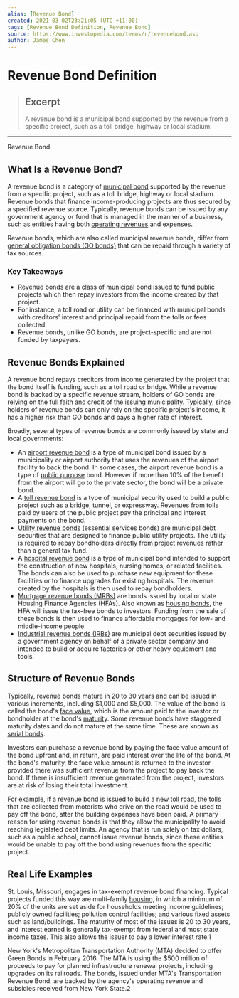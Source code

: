 ```yaml
---
alias: [Revenue Bond]
created: 2021-03-02T23:21:05 (UTC +11:00)
tags: [Revenue Bond Definition, Revenue Bond]
source: https://www.investopedia.com/terms/r/revenuebond.asp
author: James Chen
---
```


# Revenue Bond Definition

> ## Excerpt
> A revenue bond is a municipal bond supported by the revenue from a specific project, such as a toll bridge, highway or local stadium.

---

Revenue Bond
## What Is a Revenue Bond?

A revenue bond is a category of [municipal bond](https://www.investopedia.com/terms/m/municipalbond.asp) supported by the revenue from a specific project, such as a toll bridge, highway or local stadium. Revenue bonds that finance income-producing projects are thus secured by a specified revenue source. Typically, revenue bonds can be issued by any government agency or fund that is managed in the manner of a business, such as entities having both [operating revenues](https://www.investopedia.com/terms/o/operating-revenue.asp) and expenses.

Revenue bonds, which are also called municipal revenue bonds, differ from [general obligation bonds (GO bonds)](https://www.investopedia.com/terms/g/generalobligationbond.asp) that can be repaid through a variety of tax sources.

### Key Takeaways

-   Revenue bonds are a class of municipal bond issued to fund public projects which then repay investors from the income created by that project.
-   For instance, a toll road or utility can be financed with municipal bonds with creditors' interest and principal repaid from the tolls or fees collected.
-   Revenue bonds, unlike GO bonds, are project-specific and are not funded by taxpayers.

## Revenue Bonds Explained

A revenue bond repays creditors from income generated by the project that the bond itself is funding, such as a toll road or bridge. While a revenue bond is backed by a specific revenue stream, holders of GO bonds are relying on the full faith and credit of the issuing municipality. Typically, since holders of revenue bonds can only rely on the specific project's income, it has a higher risk than GO bonds and pays a higher rate of interest.

Broadly, several types of revenue bonds are commonly issued by state and local governments:

-   An [airport revenue bond](https://www.investopedia.com/terms/a/airport-revenue-bond.asp) is a type of municipal bond issued by a municipality or airport authority that uses the revenues of the airport facility to back the bond. In some cases, the airport revenue bond is a type of [public purpose](https://www.investopedia.com/terms/p/public-purpose-bonds.asp) bond. However if more than 10% of the benefit from the airport will go to the private sector, the bond will be a private bond.
-   A [toll revenue bond](https://www.investopedia.com/terms/t/tollrevenuebond.asp) is a type of municipal security used to build a public project such as a bridge, tunnel, or expressway. Revenues from tolls paid by users of the public project pay the principal and interest payments on the bond.
-   [Utility revenue bonds](https://www.investopedia.com/terms/u/utility-revenue-bond.asp) (essential services bonds) are municipal debt securities that are designed to finance public utility projects. The utility is required to repay bondholders directly from project revenues rather than a general tax fund.
-   A [hospital revenue bond](https://www.investopedia.com/terms/h/hospital-revenue-bond.asp) is a type of municipal bond intended to support the construction of new hospitals, nursing homes, or related facilities. The bonds can also be used to purchase new equipment for these facilities or to finance upgrades for existing hospitals. The revenue created by the hospitals is then used to repay bondholders.
-   [Mortgage revenue bonds (MRBs)](https://www.investopedia.com/terms/m/mortgage-revenue-bond.asp) are bonds issued by local or state Housing Finance Agencies (HFAs). Also known as [housing bonds](https://www.investopedia.com/terms/h/housingbonds.asp), the HFA will issue the tax-free bonds to investors. Funding from the sale of these bonds is then used to finance affordable mortgages for low- and middle-income people. 
-   [Industrial revenue bonds (IRBs)](https://www.investopedia.com/terms/i/idrb.asp) are municipal debt securities issued by a government agency on behalf of a private sector company and intended to build or acquire factories or other heavy equipment and tools.

## Structure of Revenue Bonds

Typically, revenue bonds mature in 20 to 30 years and can be issued in various increments, including $1,000 and $5,000. The value of the bond is called the bond's [face value](https://www.investopedia.com/terms/f/facevalue.asp), which is the amount paid to the investor or bondholder at the bond's [maturity](https://www.investopedia.com/terms/m/maturitydate.asp). Some revenue bonds have staggered maturity dates and do not mature at the same time. These are known as [serial bonds](https://www.investopedia.com/terms/s/serialbond.asp).

Investors can purchase a revenue bond by paying the face value amount of the bond upfront and, in return, are paid interest over the life of the bond. At the bond's maturity, the face value amount is returned to the investor provided there was sufficient revenue from the project to pay back the bond. If there is insufficient revenue generated from the project, investors are at risk of losing their total investment.

For example, if a revenue bond is issued to build a new toll road, the tolls that are collected from motorists who drive on the road would be used to pay off the bond, after the building expenses have been paid. A primary reason for using revenue bonds is that they allow the municipality to avoid reaching legislated debt limits. An agency that is run solely on tax dollars, such as a public school, cannot issue revenue bonds, since these entities would be unable to pay off the bond using revenues from the specific project.

## Real Life Examples

St. Louis, Missouri, engages in tax-exempt revenue bond financing. Typical projects funded this way are multi-family [housing](https://www.investopedia.com/terms/h/housing-authority-bonds.asp), in which a minimum of 20% of the units are set aside for households meeting income guidelines; publicly owned facilities; pollution control facilities; and various fixed assets such as land/buildings. The maturity of most of the issues is 20 to 30 years, and interest earned is generally tax-exempt from federal and most state income taxes. This also allows the issuer to pay a lower interest rate.1

New York's Metropolitan Transportation Authority (MTA) decided to offer Green Bonds in February 2016. The MTA is using the $500 million of proceeds to pay for planned infrastructure renewal projects, including upgrades on its railroads. The bonds, issued under MTA's Transportation Revenue Bond, are backed by the agency's operating revenue and subsidies received from New York State.2
